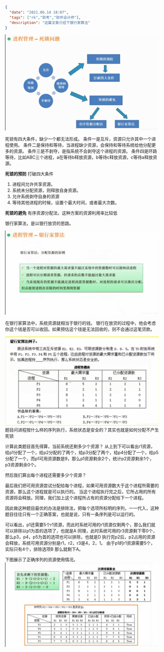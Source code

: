 ```json
{
  "date": "2021.06.14 18:07",
  "tags": ["rk","软考","软件设计师"],
  "description": "这篇文章介绍下银行家算法"
}
```


![在这里插入图片描述](../../../assets/content/ruankao/sjs/3.10/01.jpeg)


 死锁有四大条件，缺少一个都无法形成。
 条件一是互斥，资源只允许其中一个进程使用。
 条件二是保持和等待，当进程缺少资源，会保持和等待系统给他分配更多的资源。
 条件三是不剥夺，是指系统不会剥夺这个进程的资源。
 条件四是环路等待，比如ABC三个进程，a在等待b释放资源，b等待c释放资源，c等待a释放资源。



**死锁的预防**
打破四大条件
1. 进程间允许共享资源。
2. 系统未分配资源，则释放自身资源。
3. 允许系统剥夺自身的资源
4. 等待其他进程的时候，设置个最大时间，或者最大次数。

**死锁的避免**
 有序资源分配法，这种方案的资源利用率比较低

银行家算法，是以银行放贷的思路。


![在这里插入图片描述](../../../assets/content/ruankao/sjs/3.10/02.jpeg)

在银行家算法中，系统资源就相当于银行的钱。
银行在放贷的过程中，他会考虑你这个钱是否可以收回。如果预估这个钱是无法回收的，则不会通过这笔贷款。

![在这里插入图片描述](../../../assets/content/ruankao/sjs/3.10/03.jpeg)
题目问进程按什么样的序列执行，系统状态是安全的？其实也就是如何分配不产生死锁

计算此类题目首先得算，当前系统还剩多少个资源？
从上到下可以看出r1资源，给p1分配了一个，给p2分配的了两个，给p3分配了两个，给p4分配了一个，给p5分配了一个，而p1可用资源数是9，那么p1资源剩余2个，统计p2资源剩余1个，p3资源剩余0个。

然后我们算出每个进程还需要多少个资源？

最后我们把可用资源尝试分配给每个进程，如果可用资源数大于这个进程所需要的资源，那么这个进程就是可以执行的。
当这个进程执行完之后，它所占用的所有资源将会释放。同理，我们加上这个进程所占有的资源分配给下一个进程。

因此做这种题目最优的办法是排除法，把每个选项所标明的序列，一一代入，这种题目往往只有一个正确答案，也就是说，只有一条序列是可以运行的。

可以看出，p1还需要5个r1资源，而此时系统可用的r1资源仅剩两个，那么我们就可以排除以p1为首的选项了，也就是A
同理，此时系统可用的r3资源剩下零0个，那么p3，p4，p5为首的选项也可以排除，也就是D
执行完p2后，p2占用的资源会释放，系统可用资源分别是r1，r2，r3是4，2，1。
由于p1的r1资源需要5个，实际只有4个，排除选项B
那么就剩下A。

下图展示了正确序列的资源使用情况。
![在这里插入图片描述](../../../assets/content/ruankao/sjs/3.10/04.jpeg)



